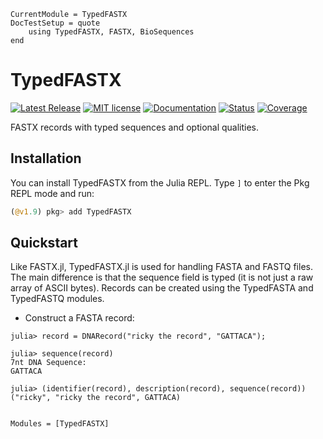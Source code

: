 ```@meta
CurrentModule = TypedFASTX
DocTestSetup = quote
    using TypedFASTX, FASTX, BioSequences
end
```

# TypedFASTX
[![Latest Release](https://img.shields.io/github/release/anton083/TypedFASTX.jl.svg)](https://github.com/anton083/TypedFASTX.jl/releases/latest)
[![MIT license](https://img.shields.io/badge/license-MIT-green.svg)](https://opensource.org/license/MIT)
[![Documentation](https://img.shields.io/badge/docs-stable-blue.svg)](https://anton083.github.io/TypedFASTX.jl/stable/)
[![Status](https://github.com/anton083/TypedFASTX.jl/actions/workflows/CI.yml/badge.svg?branch=main)](https://github.com/anton083/TypedFASTX.jl/actions/workflows/CI.yml?query=branch%3Amain)
[![Coverage](https://codecov.io/gh/anton083/TypedFASTX.jl/branch/main/graph/badge.svg)](https://codecov.io/gh/anton083/TypedFASTX.jl)

FASTX records with typed sequences and optional qualities.

## Installation
You can install TypedFASTX from the Julia REPL. Type `]` to enter the Pkg REPL mode and run:

```julia
(@v1.9) pkg> add TypedFASTX
```

## Quickstart
Like FASTX.jl, TypedFASTX.jl is used for handling FASTA and FASTQ files. The main difference is that the sequence field is typed (it is not just a raw array of ASCII bytes). Records can be created using the TypedFASTA and TypedFASTQ modules.

* Construct a FASTA record:
```jldoctest
julia> record = DNARecord("ricky the record", "GATTACA");

julia> sequence(record)
7nt DNA Sequence:
GATTACA

julia> (identifier(record), description(record), sequence(record))
("ricky", "ricky the record", GATTACA)
```

```@index
```

```@autodocs
Modules = [TypedFASTX]
```
